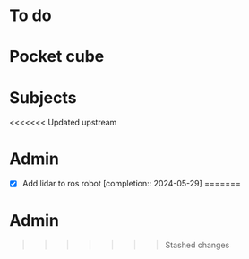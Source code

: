 # To do

# Pocket cube

# Subjects

<<<<<<< Updated upstream
# Admin
- [x] Add lidar to ros robot  [completion:: 2024-05-29]
=======
# Admin
>>>>>>> Stashed changes
